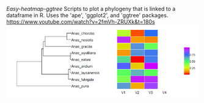 *Easy-heatmap-ggtree*
Scripts to plot a phylogeny that is linked to a dataframe in R. Uses the 'ape', 'ggplot2', and 'ggtree' packages.
https://www.youtube.com/watch?v=2fmVh-ZRUXk&t=180s
![alt text](/Rplot.png)
